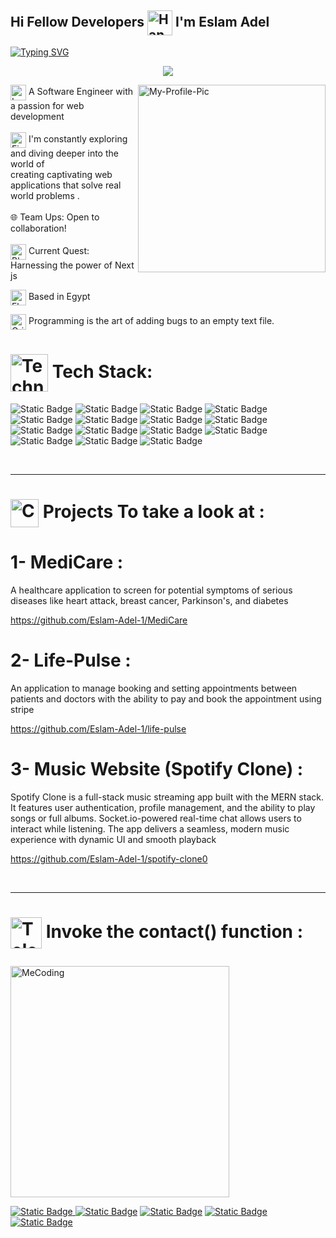 ## Hi Fellow Developers   <img src="https://user-images.githubusercontent.com/74038190/216120981-b9507c36-0e04-4469-8e27-c99271b45ba5.png" alt="Handshake" width="40" align="center" />   I'm Eslam Adel

[![Typing SVG](https://readme-typing-svg.demolab.com?font=Orbitron&weight=600&size=30&pause=1000&color=5CE65C&center=true&vCenter=true&width=435&lines=Software+Engineer;FrontEnd+Developer;React+/+Next+js+Developer;Passionate+About+Learning+New+Things)](https://github.com/eslam-adel-1/)

<p align="center">
    <img src="https://readme-typing-svg.demolab.com?font=Orbitron&weight=600&size=30&pause=1000&color=5CE65C&center=true&vCenter=true&width=435&lines=Software+Engineer;FrontEnd+Developer;React+/+Next+js+Developer;Passionate+About+Learning+New+Things">
<!--   <img src="https://readme-typing-svg.demolab.com/?lines=Passionate+Software+Engineer!;FrontEnd+Developer!;React+/+Next js+Developer; Passionate+About+Learning+New+Things;&font=Fira%20Code&center=true&width=500&height=50&duration=4000&pause=1000" alt="Example Usage - README Typing SVG"> -->
</p>
<img align="right" src="https://github.com/user-attachments/assets/8118e60a-a4f1-4d0f-b281-3e36f38f750d" width="300" height="300" alt="My-Profile-Pic"/>

<img src="https://raw.githubusercontent.com/Tarikul-Islam-Anik/Telegram-Animated-Emojis/main/Objects/Laptop.webp" alt="Laptop" width="25" height="25" align="center" />   A Software Engineer with a passion for web development<br>
<br><img src="https://user-images.githubusercontent.com/74038190/216122041-518ac897-8d92-4c6b-9b3f-ca01dcaf38ee.png" alt="Fire" width="25" align="center" />  I'm constantly exploring and diving deeper into the world of <br>creating captivating web applications that solve real world problems .<br><br>
🌐 Team Ups: Open to collaboration!<br><br>
<img src="https://raw.githubusercontent.com/Tarikul-Islam-Anik/Animated-Fluent-Emojis/master/Emojis/Objects/Blue%20Book.png" alt="Blue Book" width="25" height="25" align="center" /> Current Quest: Harnessing the power of Next js 

<img src="https://raw.githubusercontent.com/Tarikul-Islam-Anik/Telegram-Animated-Emojis/main/Flags/Flag%20Yemen.webp" alt="Flag Yemen" width="25" height="25" align="center"/>  Based in Egypt

<img src="https://raw.githubusercontent.com/Tarikul-Islam-Anik/Animated-Fluent-Emojis/master/Emojis/Smilies/Grinning%20Squinting%20Face.png" alt="Grinning Squinting Face" width="25" height="25" align="center" /> Programming is the art of adding bugs to an empty text file.

# <img src="https://raw.githubusercontent.com/Tarikul-Islam-Anik/Animated-Fluent-Emojis/master/Emojis/People/Technologist.png" alt="Technologist" width="60" height="60" align="center" /> Tech Stack:
![Static Badge](https://img.shields.io/badge/React-black?style=for-the-badge&logo=react&logoSize=auto)
![Static Badge](https://img.shields.io/badge/React%20Router-black?style=for-the-badge&logo=reactrouter&logoSize=auto)
![Static Badge](https://img.shields.io/badge/Next%20js-black?style=for-the-badge&logo=nextdotjs&logoColor=white&logoSize=auto)
![Static Badge](https://img.shields.io/badge/MongoDB-black?style=for-the-badge&logo=mongodb&logoSize=amd)
![Static Badge](https://img.shields.io/badge/Mongoose-black?style=for-the-badge&logo=mongoose&logoColor=red&logoSize=amd)
![Static Badge](https://img.shields.io/badge/React%20Hook%20Form-black?style=for-the-badge&logo=reacthookform&logoColor=pink&logoSize=amd)
![Static Badge](https://img.shields.io/badge/Redux-black?style=for-the-badge&logo=redux&logoColor=violet&logoSize=amd)
![Static Badge](https://img.shields.io/badge/HTML%205-black?style=for-the-badge&logo=html5&logoColor=orange&logoSize=amd)
![Static Badge](https://img.shields.io/badge/JavaScript-black?style=for-the-badge&logo=javascript&logoSize=amd)
![Static Badge](https://img.shields.io/badge/CSS-black?style=for-the-badge&logo=css3&logoColor=blue&logoSize=amd)
![Static Badge](https://img.shields.io/badge/Tailwind-black?style=for-the-badge&logo=tailwindcss&logoColor=blue&logoSize=amd)
![Static Badge](https://img.shields.io/badge/Styled%20Components-black?style=for-the-badge&logo=styledcomponents&logoColor=pink&logoSize=amd)
![Static Badge](https://img.shields.io/badge/Material%20UI-black?style=for-the-badge&logo=mui&logoSize=amd)
![Static Badge](https://img.shields.io/badge/ZOD-black?style=for-the-badge&logo=zod&logoSize=amd)
![Static Badge](https://img.shields.io/badge/FireBase-black?style=for-the-badge&logo=firebase&logoColor=orange&logoSize=amd)

<br>

-------------------------------------------------------

# <img src="https://raw.githubusercontent.com/Tarikul-Islam-Anik/Animated-Fluent-Emojis/master/Emojis/Objects/Card%20Index%20Dividers.png" alt="Card Index Dividers" width="45" height="45" align="center"/> Projects To take a look at :

# 1- MediCare :

A healthcare application to screen for potential symptoms of serious diseases like heart attack, breast cancer, Parkinson's, and diabetes 

https://github.com/Eslam-Adel-1/MediCare

# 2- Life-Pulse :

An application to manage booking and setting appointments between patients and doctors with the ability to pay and book the appointment using stripe

https://github.com/Eslam-Adel-1/life-pulse

# 3- Music Website (Spotify Clone) :

Spotify Clone is a full-stack music streaming app built with the MERN stack. It features user authentication, profile management, and the ability to play songs or full albums. Socket.io-powered real-time chat allows users to interact while listening. The app delivers a seamless, modern music experience with dynamic UI and smooth playback

https://github.com/Eslam-Adel-1/spotify-clone0


<br>

-------------------------------------------------------

# <p><img src="https://raw.githubusercontent.com/Tarikul-Islam-Anik/Telegram-Animated-Emojis/main/Objects/Telephone.webp" alt="Telephone" width="50" height="50" align="center"/> Invoke the contact() function :</p>


<img align="center" src="https://github.com/user-attachments/assets/f3209246-e72c-401f-9e24-289fb6560579" alt="MeCoding" width="350" height="370">


<p align="center">
  
[![Static Badge](https://img.shields.io/badge/GitHub-black?style=for-the-badge&logo=github)
](https://github.com/Eslam-Adel-1)
[![Static Badge](https://img.shields.io/badge/LinkedIn-blue?style=for-the-badge&logo=linkedin&logoColor=white)](https://www.linkedin.com/in/eslam-adel22/)
[![Static Badge](https://img.shields.io/badge/Gmail-red?style=for-the-badge&logo=gmail&logoColor=white)](es12forwork@gmail.com)
[![Static Badge](https://img.shields.io/badge/Resume-green?style=for-the-badge&logo=readdotcv&logoColor=white&logoSize=amg)](https://drive.google.com/file/d/16NQhB_OLju7NG-a9wbBBA7O1nwtBAcOr/view?usp=drive_link)
[![Static Badge](https://img.shields.io/badge/My%20Portfolio-lightgray?style=for-the-badge&logoColor=white&logoSize=amg)](https://eslam-adel.vercel.app/)




</p>









